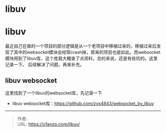 # libuv


<!--more-->
# libuv
最近自己在做的一个项目的部分逻辑是从一个老项目中移植过来的，移植过来后发现了其中的websocket模块会经常crash掉，原来的项目也是如此。而websocket模块用到了libuv库，这个库我大概查了点资料，总的来说，还是有些坑的。这里记录一下。
后续解决了问题，再来补充。


## libuv websocket
这里找到了一个libuv的websocket库，先记录一下
- libuv websocket库：https://github.com/zyx4843/websocket_by_libuv


---

> 作者:   
> URL: https://cfanzp.com/libuv/  


